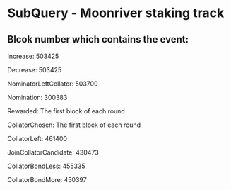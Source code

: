 # SubQuery - Moonriver staking track

## Blcok number which contains the event: 

Increase: 503425

Decrease: 503425   

NominatorLeftCollator: 503700

Nomination: 300383

Rewarded: The first block of each round

CollatorChosen: The first block of each round

CollatorLeft: 461400

JoinCollatorCandidate:  430473

CollatorBondLess: 455335

CollatorBondMore: 450397




